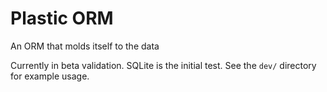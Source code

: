 # Plastic ORM
An ORM that molds itself to the data


Currently in beta validation. SQLite is the initial test.
See the `dev/` directory for example usage.